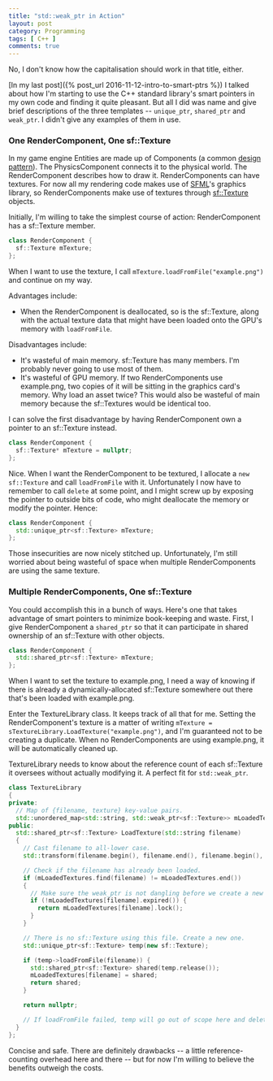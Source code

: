 ```yaml
---
title: "std::weak_ptr in Action"
layout: post
category: Programming
tags: [ C++ ]
comments: true
---
```


No, I don't know how the capitalisation should work in that title, either.

[In my last post]({% post_url 2016-11-12-intro-to-smart-ptrs %}) I talked about how I'm starting to use the C++ standard library's smart pointers in my own code and finding it quite pleasant. But all I did was name and give brief descriptions of the three templates -- `unique_ptr`, `shared_ptr` and `weak_ptr`. I didn't give any examples of them in use.

### One RenderComponent, One sf::Texture

In my game engine Entities are made up of Components (a common [design pattern](http://gameprogrammingpatterns.com/component.html)). The PhysicsComponent connects it to the physical world. The RenderComponent describes how to draw it. RenderComponents can have textures. For now all my rendering code makes use of [SFML](http://www.sfml-dev.org/)'s graphics library, so RenderComponents make use of textures through [sf::Texture](http://www.sfml-dev.org/documentation/2.4.1/classsf_1_1Texture.php) objects.

Initially, I'm willing to take the simplest course of action: RenderComponent has a sf::Texture member.

```cpp
class RenderComponent {
  sf::Texture mTexture;
};
```

When I want to use the texture, I call `mTexture.loadFromFile("example.png")` and continue on my way.

Advantages include:

- When the RenderComponent is deallocated, so is the sf::Texture, along with the actual texture data that might have been loaded onto the GPU's memory with `loadFromFile`.

Disadvantages include:

- It's wasteful of main memory. sf::Texture has many members. I'm probably never going to use most of them.
- It's wasteful of GPU memory. If two RenderComponents use example.png, two copies of it will be sitting in the graphics card's memory. Why load an asset twice? This would also be wasteful of main memory because the sf::Textures would be identical too.

I can solve the first disadvantage by having RenderComponent own a pointer to an sf::Texture instead.

```cpp
class RenderComponent {
  sf::Texture* mTexture = nullptr;
};
```

Nice. When I want the RenderComponent to be textured, I allocate a `new sf::Texture` and call `loadFromFile` with it. Unfortunately I now have to remember to call `delete` at some point, and I might screw up by exposing the pointer to outside bits of code, who might deallocate the memory or modify the pointer. Hence:

```cpp
class RenderComponent {
  std::unique_ptr<sf::Texture> mTexture;
};
```

Those insecurities are now nicely stitched up. Unfortunately, I'm still worried about being wasteful of space when multiple RenderComponents are using the same texture.

### Multiple RenderComponents, One sf::Texture

You could accomplish this in a bunch of ways. Here's one that takes advantage of smart pointers to minimize book-keeping and waste. First, I give RenderComponent a `shared_ptr` so that it can participate in shared ownership of an sf::Texture with other objects.

```cpp
class RenderComponent {
  std::shared_ptr<sf::Texture> mTexture;
};
```

When I want to set the texture to example.png, I need a way of knowing if there is already a dynamically-allocated sf::Texture somewhere out there that's been loaded with example.png.

Enter the TextureLibrary class. It keeps track of all that for me. Setting the RenderComponent's texture is a matter of writing `mTexture = sTextureLibrary.LoadTexture("example.png")`, and I'm guaranteed not to be creating a duplicate. When no RenderComponents are using example.png, it will be automatically cleaned up.

TextureLibrary needs to know about the reference count of each sf::Texture it oversees without actually modifying it. A perfect fit for `std::weak_ptr`.

```cpp
class TextureLibrary
{
private:
  // Map of {filename, texture} key-value pairs.
  std::unordered_map<std::string, std::weak_ptr<sf::Texture>> mLoadedTextures;
public:
  std::shared_ptr<sf::Texture> LoadTexture(std::string filename)
  {
    // Cast filename to all-lower case.
    std::transform(filename.begin(), filename.end(), filename.begin(), ::tolower);

    // Check if the filename has already been loaded.
    if (mLoadedTextures.find(filename) != mLoadedTextures.end())
    {
      // Make sure the weak_ptr is not dangling before we create a new reference.
      if (!mLoadedTextures[filename].expired()) {
        return mLoadedTextures[filename].lock();
      }
    }

    // There is no sf::Texture using this file. Create a new one.
    std::unique_ptr<sf::Texture> temp(new sf::Texture);

    if (temp->loadFromFile(filename)) {
      std::shared_ptr<sf::Texture> shared(temp.release());
      mLoadedTextures[filename] = shared;
      return shared;
    }

    return nullptr;

    // If loadFromFile failed, temp will go out of scope here and delete itself.
  }
};
```

Concise and safe. There are definitely drawbacks -- a little reference-counting overhead here and there -- but for now I'm willing to believe the benefits outweigh the costs.
